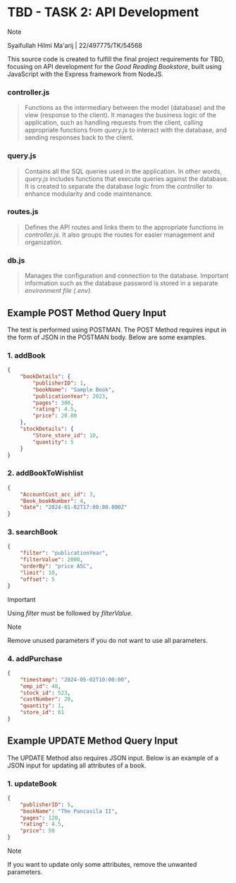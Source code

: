# TBD - TASK 2: API Development

> [!NOTE]
> Syaifullah Hilmi Ma'arij | 22/497775/TK/54568

This source code is created to fulfill the final project requirements for TBD, focusing on API development for the _Good Reading Bookstore_, built using JavaScript with the Express framework from NodeJS.

### controller.js
> Functions as the intermediary between the model (database) and the view (response to the client). It manages the business logic of the application, such as handling requests from the client, calling appropriate functions from _query.js_ to interact with the database, and sending responses back to the client.

### query.js
> Contains all the SQL queries used in the application. In other words, _query.js_ includes functions that execute queries against the database. It is created to separate the database logic from the controller to enhance modularity and code maintenance.

### routes.js
> Defines the API routes and links them to the appropriate functions in _controller.js_. It also groups the routes for easier management and organization.

### db.js
> Manages the configuration and connection to the database. Important information such as the database password is stored in a separate _environment file (.env)._

## Example POST Method Query Input
The test is performed using POSTMAN. The POST Method requires input in the form of JSON in the POSTMAN body. Below are some examples.

### 1. addBook
```json
{
    "bookDetails": {
        "publisherID": 1,
        "bookName": "Sample Book",
        "publicationYear": 2023,
        "pages": 300,
        "rating": 4.5,
        "price": 20.00
    },
    "stockDetails": {
        "Store_store_id": 10,
        "quantity": 5
    }
}
```

### 2. addBookToWishlist
```json
{
    "AccountCust_acc_id": 3,
    "Book_bookNumber": 4,
    "date": "2024-01-02T17:00:00.000Z"
}
```

### 3. searchBook
```json
{
    "filter": "publicationYear",
    "filterValue": 2000,
    "orderBy": "price ASC",
    "limit": 10,
    "offset": 5
}
```
> [!IMPORTANT]
> Using _filter_ must be followed by _filterValue_.

> [!NOTE]
> Remove unused parameters if you do not want to use all parameters.

### 4. addPurchase
```json
{
    "timestamp": "2024-05-02T10:00:00",
    "emp_id": 40, 
    "stock_id": 523,
    "custNumber": 20, 
    "quantity": 1,
    "store_id": 61
}
```

## Example UPDATE Method Query Input
The UPDATE Method also requires JSON input. Below is an example of a JSON input for updating all attributes of a book.

### 1. updateBook
```json
{
    "publisherID": 5,
    "bookName": "The Pancasila II",
    "pages": 120,
    "rating": 4.5,
    "price": 50
}
```
> [!NOTE]
> If you want to update only some attributes, remove the unwanted parameters.
